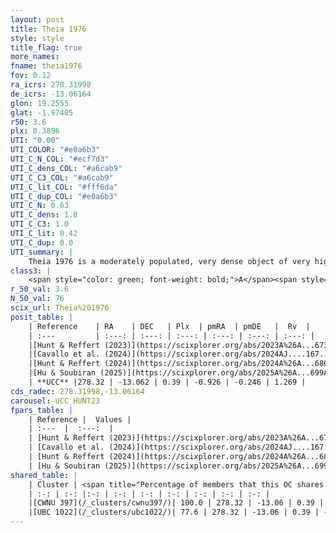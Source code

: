 ```yaml
---
layout: post
title: Theia 1976
style: style
title_flag: true
more_names: 
fname: theia1976
fov: 0.12
ra_icrs: 278.31998
de_icrs: -13.06164
glon: 19.2555
glat: -1.97405
r50: 3.6
plx: 0.3896
UTI: "0.00"
UTI_COLOR: "#e0a6b3"
UTI_C_N_COL: "#ecf7d3"
UTI_C_dens_COL: "#a6cab9"
UTI_C_C3_COL: "#a6cab9"
UTI_C_lit_COL: "#fff6da"
UTI_C_dup_COL: "#e0a6b3"
UTI_C_N: 0.63
UTI_C_dens: 1.0
UTI_C_C3: 1.0
UTI_C_lit: 0.42
UTI_C_dup: 0.0
UTI_summary: |
    Theia 1976 is a moderately populated, very dense object of very high C3 quality. It was recently reported in the literature.<br><br><span style="color: #99180f; font-weight: bold;">Warning: </span>This is very likely a duplicate object, which shares a large percentage of members with at least one previously reported entry.
class3: |
    <span style="color: green; font-weight: bold;">A</span><span style="color: green; font-weight: bold;">A</span>
r_50_val: 3.6
N_50_val: 76
scix_url: Theia%201976
posit_table: |
    | Reference    | RA    | DEC   | Plx  | pmRA  | pmDE   |  Rv  |
    | :---         | :---: | :---: | :---: | :---: | :---: | :---: |
    |[Hunt & Reffert (2023)](https://scixplorer.org/abs/2023A%26A...673A.114H) | 278.32 | -13.053 | 0.388 | -0.915 | -0.258 | -4.098 |
    |[Cavallo et al. (2024)](https://scixplorer.org/abs/2024AJ....167...12C) | 278.305 | -13.062 | 0.389 | -- | -- | -- |
    |[Hunt & Reffert (2024)](https://scixplorer.org/abs/2024A%26A...686A..42H) | 278.32 | -13.053 | 0.388 | -0.915 | -0.258 | -4.098 |
    |[Hu & Soubiran (2025)](https://scixplorer.org/abs/2025A%26A...699A.246H) | 278.305 | -13.062 | -- | -- | -- | -- |
    | **UCC** |278.32 | -13.062 | 0.39 | -0.926 | -0.246 | 1.269 | 
cds_radec: 278.31998,-13.06164
carousel: UCC_HUNT23
fpars_table: |
    | Reference |  Values |
    | :---  |  :---:  |
    | [Hunt & Reffert (2023)](https://scixplorer.org/abs/2023A%26A...673A.114H) | `AV50=2.451, diffAV50=1.787, MOD50=11.809, logAge50=8.551` |
    | [Cavallo et al. (2024)](https://scixplorer.org/abs/2024AJ....167...12C) | `AV50=2.62, dMod50=11.16, logAge50=8.9, [Fe/H]50=-0.42` |
    | [Hunt & Reffert (2024)](https://scixplorer.org/abs/2024A%26A...686A..42H) | `MassJ=819.462` |
    | [Hu & Soubiran (2025)](https://scixplorer.org/abs/2025A%26A...699A.246H) | `MA22=-0.22, MA23f=-0.26, MZ23=-0.32, MK24=-0.11, MF24=-0.23` |
shared_table: |
    | Cluster | <span title="Percentage of members that this OC shares with the ones listed">%</span>   | RA   | DEC   | Plx   | pmRA  | pmDE  | Rv | UTI |
    | :-: | :-: |:-: | :-: | :-: | :-: | :-: | :-: | :-: |
    |[CWNU 397](/_clusters/cwnu397/)| 100.0 | 278.32 | -13.06 | 0.39 | -0.93 | -0.25 | 1.27 |0.16 |
    |[UBC 1022](/_clusters/ubc1022/)| 77.6 | 278.32 | -13.06 | 0.39 | -0.93 | -0.24 | 1.27 |0.51 |
---
```

